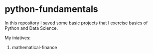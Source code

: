 # python-fundamentals
In this repository I saved some basic projects that I exercise basics of Python and Data Science.

My iniatives:
1. mathematical-finance
